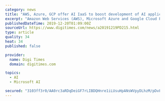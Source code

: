 ```yaml
---
category: news
title: "AWS, Azure, GCP offer AI IaaS to boost development of AI application"
excerpt: "Amazon Web Services (AWS), Microsoft Azure and Google Cloud Platform (GCP) have offered AI IaaS (infrastructure as a service) products to promote application of AI technologies through reducing technological barriers for developers, according to Digitimes Research analyst Joyce Chen. Chen was speaking at a \"5G x AI Trends\" seminar jointly ..."
publishedDateTime: 2019-12-20T01:09:00Z
sourceUrl: https://www.digitimes.com/news/a20191219PD215.html
type: article
quality: 34
heat: 34
published: false

provider:
  name: Digi Times
  domain: digitimes.com

topics:
  - AI
  - Microsoft AI

secured: "3103ff3r0/AA0rc3aRDqDeiGF7rLIBDQHnre1iLUsuHpANsWVpyDLhzM/pDvFvWonaADaZjOecpIPy2NRg13eHBb7mo+LfxqdVxDDdzXp5jnWPjP1l0RgmVlMRuqS/gx2TBVIZUlU340T9qq/kvonY5597p3CjLGPL+8LTS43wP4eRMxbWp5/4WXbxJZvxrjGgSnnhFXpaWT1ocWx0m2jAB+S/HoUBw8KKWmCDvx0Q0RTTYkzFhB3pNjFRC1e1DBhRSRP+7Nx+CBQB5adiUzcw==;rQ0vzvcqAhOJbD+TPZINOA=="
---
```


